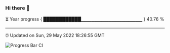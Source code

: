 ### Hi there 👋

⏳ Year progress { ████████████▁▁▁▁▁▁▁▁▁▁▁▁▁▁▁▁▁▁ } 40.76 %

---

⏰ Updated on Sun, 29 May 2022 18:26:55 GMT

![Progress Bar CI](https://github.com/ZhaoGui/ZhaoGui/workflows/Progress%20Bar%20CI/badge.svg)
